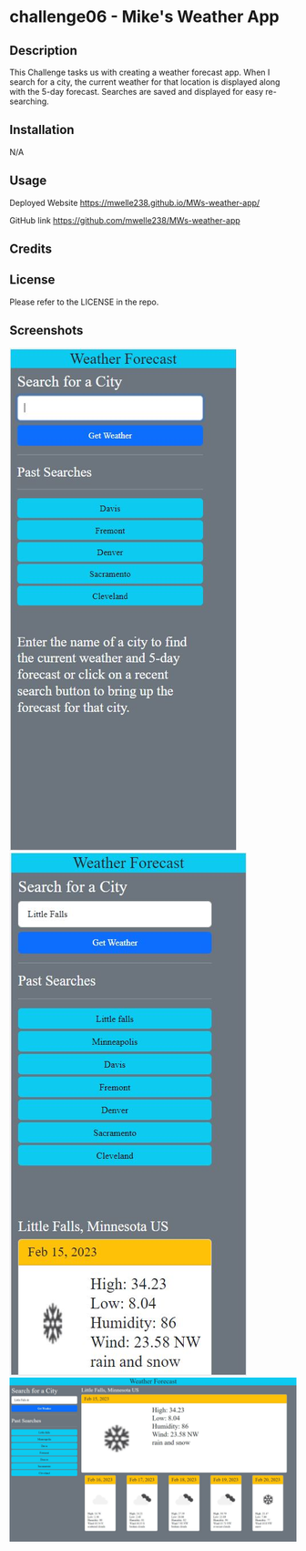 # challenge06 - Mike's Weather App

## Description

This Challenge tasks us with creating a weather forecast app.  When I search for a city, the current weather for that location is displayed along with the 5-day forecast.  Searches are saved and displayed for easy re-searching.

## Installation

N/A

## Usage

Deployed Website
https://mwelle238.github.io/MWs-weather-app/

GitHub link
https://github.com/mwelle238/MWs-weather-app


## Credits



## License

Please refer to the LICENSE in the repo.

## Screenshots

![open page mobile snip](https://github.com/mwelle238/MWs-Weather-App/blob/main/screenshots/Image1.JPG)
![after search page mobile snip](https://github.com/mwelle238/MWs-Weather-App/blob/main/screenshots/Image2.JPG)
![after search page desktop snip](https://github.com/mwelle238/MWs-Weather-App/blob/main/screenshots/Image3.JPG)

